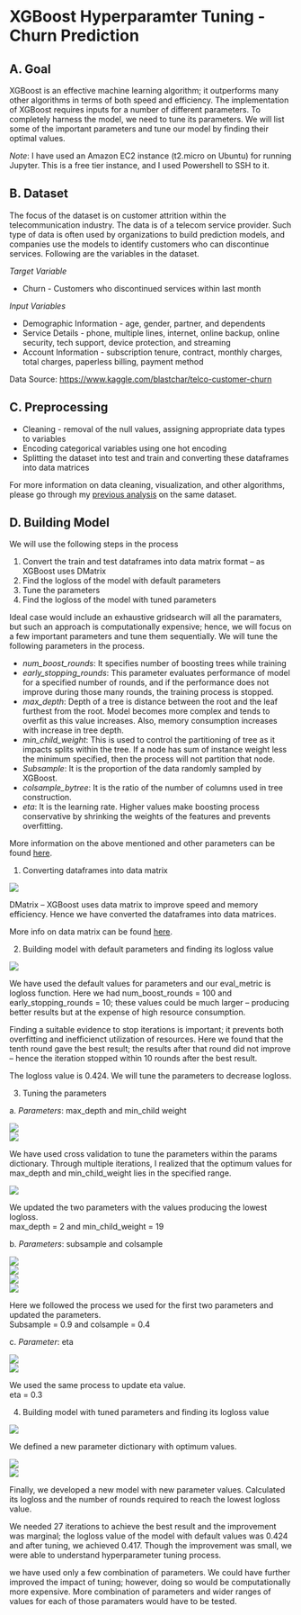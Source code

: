 # XGBoost Hyperparamter Tuning - Churn Prediction

## A. Goal
XGBoost is an effective machine learning algorithm; it outperforms many other algorithms in terms of both speed and efficiency. The implementation of XGBoost requires inputs for a number of different parameters. To completely harness the model, we need to tune its parameters. We will list some of the important parameters and tune our model by finding their optimal values. 

*Note*: I have used an Amazon EC2 instance (t2.micro on Ubuntu) for running Jupyter. This is a free tier instance, and I used Powershell to SSH to it.

## B. Dataset
The focus of the dataset is on customer attrition within the telecommunication industry. The data is of a telecom service provider. Such type of data is often used by organizations to build prediction models, and companies use the models to identify customers who can discontinue services. Following are the variables in the dataset.

*Target Variable*  
- Churn - Customers who discontinued services within last month

*Input Variables*  
- Demographic Information - age, gender, partner, and dependents  
- Service Details - phone, multiple lines, internet, online backup, online security, tech support, device protection, and streaming  
- Account Information - subscription tenure, contract, monthly charges, total charges, paperless billing, payment method  

Data Source: https://www.kaggle.com/blastchar/telco-customer-churn

## C. Preprocessing
- Cleaning - removal of the null values, assigning appropriate data types to variables  
- Encoding categorical variables using one hot encoding  
- Splitting the dataset into test and train and converting these dataframes into data matrices  

For more information on data cleaning, visualization, and other algorithms, please go through my [previous analysis](https://github.com/Nickssingh/Churn-Prediction-Model-Telecommunication) on the same dataset.  

## D. Building Model

We will use the following steps in the process  
1.	Convert the train and test dataframes into data matrix format – as XGBoost uses DMatrix
2.	Find the logloss of the model with default parameters
3.	Tune the parameters
4.	Find the logloss of the model with tuned parameters  

Ideal case would include an exhaustive gridsearch will all the paramaters, but such an approach is computationally expensive; hence, we will focus on a few important parameters and tune them sequentially. We will tune the following parameters in the process.  
-	*num_boost_rounds*: It specifies number of boosting trees while training
-	*early_stopping_rounds*: This parameter evaluates performance of model for a specified number of rounds, and if the performance does not improve during those many rounds, the training process is stopped.
-	*max_depth*: Depth of a tree is distance between the root and the leaf furthest from the root. Model becomes more complex and tends to overfit as this value increases. Also, memory consumption increases with increase in tree depth.
-	*min_child_weight*: This is used to control the partitioning of tree as it impacts splits within the tree. If a node has sum of instance weight less the minimum specified, then the process will not partition that node. 
-	*Subsample*: It is the proportion of the data randomly sampled by XGBoost. 
-	*colsample_bytree*: It is the ratio of the number of columns used in tree construction. 
-	*eta*: It is the learning rate. Higher values make boosting process conservative by shrinking the weights of the features and prevents overfitting.

More information on the above mentioned and other parameters can be found [here](https://xgboost.readthedocs.io/en/latest/parameter.html).  

1. Converting dataframes into data matrix   

![](Hyperparameter_tuning_images/DMatrix.png)

DMatrix – XGBoost uses data matrix to improve speed and memory efficiency. Hence we have converted the dataframes into data matrices. 

More info on data matrix can be found [here](https://xgboost.readthedocs.io/en/latest/python/python_api.html).  

2. Building model with default parameters and finding its logloss value  

![](Hyperparameter_tuning_images/Model_default_params.png)  

We have used the default values for parameters and our eval_metric is logloss function. Here we had num_boost_rounds = 100 and early_stopping_rounds = 10; these values could be much larger – producing better results but at the expense of high resource consumption.  

Finding a suitable evidence to stop iterations is important; it prevents both overfitting and inefficienct utilization of resources. Here we found that the tenth round gave the best result; the results after that round did not improve – hence the iteration stopped within 10 rounds after the best result.  

The logloss value is 0.424. We will tune the parameters to decrease logloss.  

3. Tuning the parameters  

a. *Parameters*: max_depth and min_child weight  

![](Hyperparameter_tuning_images/max_depth_gridsearch.png)  
![](Hyperparameter_tuning_images/max_depth_output.png)  

We have used cross validation to tune the parameters within the params dictionary. Through multiple iterations, I realized that the optimum values for max_depth and min_child_weight lies in the specified range.  

![](Hyperparameter_tuning_images/max_depth_update.png)  

We updated the two parameters with the values producing the lowest logloss.  
max_depth = 2 and min_child_weight = 19  

b. *Parameters*: subsample and colsample  

![](Hyperparameter_tuning_images/subsample_gridsearch.png)  
![](Hyperparameter_tuning_images/subsample_output1.png)  
![](Hyperparameter_tuning_images/subsample_output2.png)  
![](Hyperparameter_tuning_images/subsample_update.png)  

Here we followed the process we used for the first two parameters and updated the parameters.  
Subsample = 0.9 and colsample = 0.4  

c. *Parameter*: eta

![](Hyperparameter_tuning_images/eta_gridsearch_output.png)  
![](Hyperparameter_tuning_images/eta_update.png)  

We used the same process to update eta value.  
eta = 0.3  

4.	Building model with tuned parameters and finding its logloss value  

![](Hyperparameter_tuning_images/new_params.png)  

We defined a new parameter dictionary with optimum values.  

![](Hyperparameter_tuning_images/new_model.png)  
![](Hyperparameter_tuning_images/new_model_output.png)  

Finally, we developed a new model with new parameter values. Calculated its logloss and the number of rounds required to reach the lowest logloss value.  

We needed 27 iterations to achieve the best result and the improvement was marginal; the logloss value of the model with default values was 0.424 and after tuning, we achieved 0.417. Though the improvement was small, we were able to understand hyperparameter tuning process.  

we have used only a few combination of parameters. We could have further improved the impact of tuning; however, doing so would be computationally more expensive. More combination of parameters and wider ranges of values for each of those paramaters would have to be tested.   
